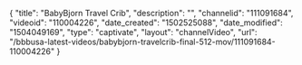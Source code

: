 {
    "title": "BabyBjorn Travel Crib",
    "description": "",
    "channelid": "111091684",
    "videoid": "110004226",
    "date_created": "1502525088",
    "date_modified": "1504049169",
    "type": "captivate",
    "layout": "channelVideo",
    "url": "\/bbbusa-latest-videos\/babybjorn-travelcrib-final-512-mov\/111091684-110004226"
}